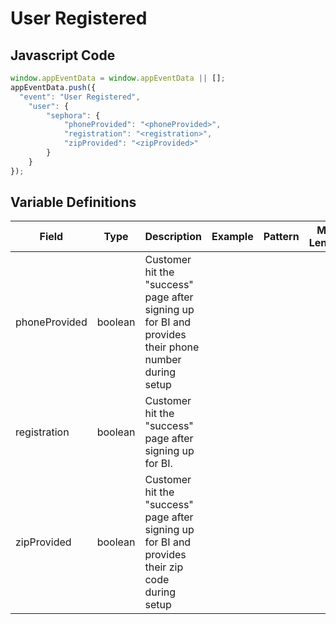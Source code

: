 # User Registered

### 

## Javascript Code
```js
window.appEventData = window.appEventData || [];
appEventData.push({
  "event": "User Registered",
    "user": {
        "sephora": {
            "phoneProvided": "<phoneProvided>",
            "registration": "<registration>",
            "zipProvided": "<zipProvided>"
        }
    }
});
```

## Variable Definitions

|Field|Type|Description|Example|Pattern|Min Length|Max Length|Minimum|Maximum|Multiple Of|
| --- | --- | --- | --- | --- | --- | --- | --- | --- | --- |
|phoneProvided|boolean|Customer hit the "success" page after signing up for BI and provides their phone number during setup||||||||
|registration|boolean|Customer hit the "success" page after signing up for BI.||||||||
|zipProvided|boolean|Customer hit the "success" page after signing up for BI and provides their zip code during setup||||||||
